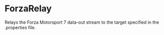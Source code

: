 # ForzaRelay

Relays the Forza Motorsport 7 data-out stream to the target specified in the .properties file.
